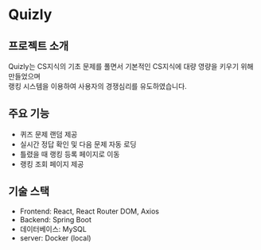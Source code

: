 # Quizly

## 프로젝트 소개
Quizly는 CS지식의 기초 문제를 풀면서 기본적인 CS지식에 대량 영량을 키우기 위해 만들었으며<br>
랭킹 시스템을 이용하여 사용자의 경쟁심리를 유도하였습니다.

## 주요 기능
- 퀴즈 문제 랜덤 제공
- 실시간 정답 확인 및 다음 문제 자동 로딩
- 틀렸을 때 랭킹 등록 페이지로 이동
- 랭킹 조회 페이지 제공

## 기술 스택
- Frontend: React, React Router DOM, Axios
- Backend: Spring Boot 
- 데이터베이스: MySQL 
- server: Docker (local)
